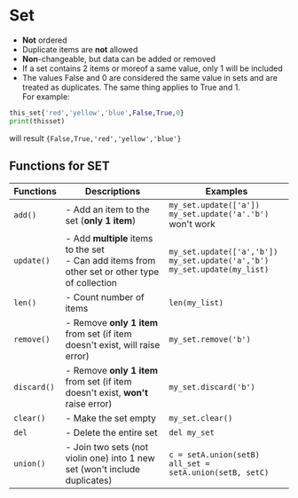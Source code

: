 # Set
- **Not** ordered
- Duplicate items are **not** allowed
- **Non**-changeable, but data can be added or removed
- If a set contains 2 items or moreof a same value, only 1 will be included
- The values False and 0 are considered the same value in sets and are treated as duplicates. The same thing applies to True and 1. <br/>
For example:
```python
this_set{'red','yellow','blue',False,True,0}
print(thisset)
```
will result `{False,True,'red','yellow','blue'}`

## Functions for SET
|Functions|Descriptions|Examples|
|---|---|---|
|`add()`|- Add an item to the set (**only 1 item**)|`my_set.update(['a'])`<br/>`my_set.update('a'.'b')` won't work|
|`update()`| - Add **multiple** items to the set<br/> - Can add items from other set or other type of collection|`my_set.update(['a','b'])`<br/>`my_set.update('a','b')`<br/>`my_set.update(my_list)`|
|`len()`|- Count number of items|`len(my_list)`|
|`remove()`|- Remove **only 1 item** from set (if item doesn't exist, will raise error)|`my_set.remove('b')`|
|`discard()`|- Remove **only 1 item** from set (if item doesn't exist, **won't** raise error)|`my_set.discard('b')`|
|`clear()`|- Make the set empty|`my_set.clear()`|
|`del`|- Delete the entire set|`del my_set`|
|`union()`|- Join two sets (not violin one) into 1 new set (won't include duplicates)|`c = setA.union(setB)`<br/>`all_set = setA.union(setB, setC)`|



